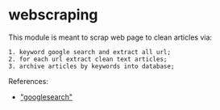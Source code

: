 # webscraping

This module is meant to scrap web page to clean articles via:

```
1. keyword google search and extract all url;
2. for each url extract clean text articles;
3. archive articles by keywords into database;
```

References:

* ["googlesearch"]("https://github.com/MarioVilas/googlesearch")
